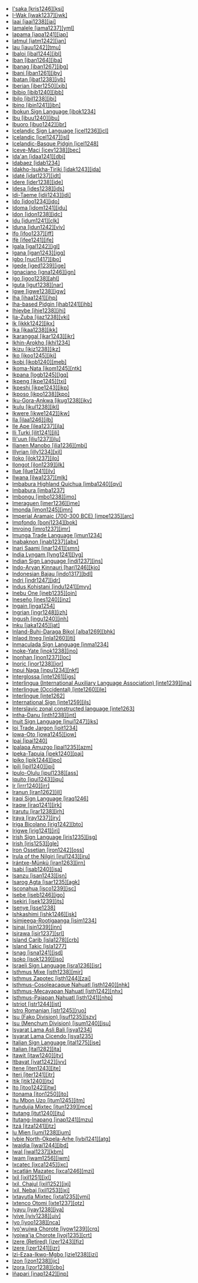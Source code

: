 - [I'saka [kris1246][ksi]](tree/skoo1245/kris1246/md.ini)
- [I-Wak [iwak1237][iwk]](tree/aust1307/mala1545/nort3238/meso1254/sout3211/sout2907/west2550/nucl1542/iwak1237/md.ini)
- [Iaai [iaai1238][iai]](tree/aust1307/mala1545/cent2237/east2712/ocea1241/sout3173/newc1243/loya1239/iaai1238/md.ini)
- [Iamalele [iama1237][yml]](tree/aust1307/mala1545/cent2237/east2712/ocea1241/west2818/papu1253/nucl1744/nort2848/bwai1241/iama1238/iama1237/md.ini)
- [Iapama [iapa1241][iap]](tree/book1242/iapa1241/md.ini)
- [Iatmul [iatm1242][ian]](tree/nduu1242/nucl1642/sawo1235/sawo1234/iatm1242/md.ini)
- [Iau [iauu1242][tmu]](tree/lake1255/tari1255/cent2110/iauu1242/md.ini)
- [Ibaloi [ibal1244][ibl]](tree/aust1307/mala1545/nort3238/meso1254/sout3211/sout2907/west2550/nucl1542/ibal1244/md.ini)
- [Iban [iban1264][iba]](tree/aust1307/mala1545/mala1536/nort3170/mala1538/iban1263/nort3387/iban1264/md.ini)
- [Ibanag [iban1267][ibg]](tree/aust1307/mala1545/nort3238/caga1241/iban1268/iban1267/md.ini)
- [Ibani [iban1261][iby]](tree/ijoi1239/ijoo1239/east2383/kaki1245/kaki1246/iban1261/md.ini)
- [Ibatan [ibat1238][ivb]](tree/aust1307/mala1545/bata1315/ibat1238/md.ini)
- [Iberian [iber1250][xib]](tree/iber1250/md.ini)
- [Ibibio [ibib1240][ibb]](tree/atla1278/volt1241/benu1247/delt1251/obol1242/cent2253/efik1244/ibib1240/md.ini)
- [Ibilo [ibil1238][ibi]](tree/book1242/ibil1238/md.ini)
- [Ibino [ibin1241][ibn]](tree/atla1278/volt1241/benu1247/delt1251/obol1242/ibin1241/md.ini)
- [Ibokun Sign Language [ibok1234]](tree/sign1238/vill1244/ibok1234/md.ini)
- [Ibu [ibuu1240][ibu]](tree/nort2923/nort2924/sahu1244/ibuu1240/md.ini)
- [Ibuoro [ibuo1242][ibr]](tree/atla1278/volt1241/benu1247/delt1251/obol1242/cent2253/ibuo1241/ibuo1242/md.ini)
- [Icelandic Sign Language [icel1236][icl]](tree/sign1238/deaf1237/lsfi1234/dani1289/icel1236/md.ini)
- [Icelandic [icel1247][isl]](tree/indo1319/clas1257/germ1287/nort3152/nort3160/west2805/icel1246/icel1247/md.ini)
- [Icelandic-Basque Pidgin [icel1248]](tree/pidg1258/icel1249/icel1248/md.ini)
- [Iceve-Maci [icev1238][bec]](tree/atla1278/volt1241/benu1247/bant1294/sout3152/tivo1239/cent2261/cent2267/icev1238/md.ini)
- [Ida'an [idaa1241][dbj]](tree/aust1307/mala1545/nort3253/nort3172/idaa1241/md.ini)
- [Idabaez [idab1234]](tree/uncl1493/idab1234/md.ini)
- [Idakho-Isukha-Tiriki [idak1243][ida]](tree/atla1278/volt1241/benu1247/bant1294/sout3152/narr1281/east2731/nort3203/grea1289/grea1291/luyi1234/idak1243/md.ini)
- [Idaté [idat1237][idt]](tree/aust1307/mala1545/cent2237/cent2245/timo1260/east2733/idat1237/md.ini)
- [Idere [ider1238][ide]](tree/atla1278/volt1241/benu1247/delt1251/obol1242/obol1244/ider1238/md.ini)
- [Idesa [ides1238][ids]](tree/book1242/ides1238/md.ini)
- [Idi-Taeme [idii1243][idi]](tree/paho1240/idii1243/md.ini)
- [Ido [idoo1234][ido]](tree/arti1236/espe1236/idoo1234/md.ini)
- [Idoma [idom1241][idu]](tree/atla1278/volt1241/benu1247/idom1262/etul1244/etul1246/nucl1732/idom1241/md.ini)
- [Idon [idon1238][idc]](tree/atla1278/volt1241/benu1247/benu1248/nort3169/idon1238/md.ini)
- [Idu [idum1241][clk]](tree/sino1245/mish1241/idum1241/md.ini)
- [Iduna [idun1242][viv]](tree/aust1307/mala1545/cent2237/east2712/ocea1241/west2818/papu1253/nucl1744/nort2848/bwai1241/bwai1244/idun1242/md.ini)
- [Ifo [ifoo1237][iff]](tree/aust1307/mala1545/cent2237/east2712/ocea1241/sout3173/sout2868/erro1239/ifoo1237/md.ini)
- [Ifè [ifee1241][ife]](tree/atla1278/volt1241/benu1247/defo1239/yoru1244/edek1238/edea1234/west2827/sout3187/ifee1241/md.ini)
- [Igala [igal1242][igl]](tree/atla1278/volt1241/benu1247/defo1239/yoru1244/igal1242/md.ini)
- [Igana [igan1243][igg]](tree/lowe1437/ramu1234/goam1234/tamo1242/unun9900/igan1243/md.ini)
- [Igbo [nucl1417][ibo]](tree/atla1278/volt1241/benu1247/igbo1258/igbo1259/nucl1417/md.ini)
- [Igede [iged1239][ige]](tree/atla1278/volt1241/benu1247/idom1262/etul1244/iged1239/md.ini)
- [Ignaciano [igna1246][ign]](tree/araw1281/sout3131/boli1260/moxo1235/moxo1234/igna1246/md.ini)
- [Igo [igoo1238][ahl]](tree/atla1278/volt1241/kwav1236/kato1245/kpos1239/igoo1238/md.ini)
- [Iguta [igut1238][nar]](tree/atla1278/volt1241/benu1247/kain1275/cent2242/basa1288/east2404/josa1234/nort3210/nort3215/igut1238/md.ini)
- [Igwe [igwe1238][igw]](tree/atla1278/volt1241/benu1247/akpe1249/edoi1239/nort3183/igwi1234/sasa1252/igwe1238/md.ini)
- [Iha [ihaa1241][ihp]](tree/west2604/nucl1641/ihaa1241/md.ini)
- [Iha-based Pidgin [ihab1241][ihb]](tree/pidg1258/ihab1242/ihab1241/md.ini)
- [Ihievbe [ihie1238][ihi]](tree/book1242/ihie1238/md.ini)
- [Ija-Zuba [ijaz1238][vki]](tree/atla1278/volt1241/benu1247/benu1248/alum1249/jili1242/jili1243/ijaz1238/md.ini)
- [Ik [ikkk1242][ikx]](tree/kuli1252/ikkk1242/md.ini)
- [Ika [ikaa1238][ikk]](tree/atla1278/volt1241/benu1247/igbo1258/igbo1259/ikaa1238/md.ini)
- [Ikaranggal [ikar1243][ikr]](tree/pama1250/pama1251/alay1234/cent2337/ikar1243/md.ini)
- [Ikhin-Arokho [ikhi1234]](tree/atla1278/volt1241/benu1247/akpe1249/edoi1239/nort3182/cent2259/emai1243/ikhi1234/md.ini)
- [Ikizu [ikiz1238][ikz]](tree/atla1278/volt1241/benu1247/bant1294/sout3152/narr1281/east2731/nort3203/grea1289/east2750/nyan1318/sout3201/ikiz1238/md.ini)
- [Iko [ikoo1245][iki]](tree/atla1278/volt1241/benu1247/delt1251/obol1242/ikoo1245/md.ini)
- [Ikobi [ikob1240][meb]](tree/tura1263/tura1264/ikob1240/md.ini)
- [Ikoma-Nata [ikom1245][ntk]](tree/atla1278/volt1241/benu1247/bant1294/sout3152/narr1281/east2731/nort3203/grea1289/east2750/nyan1318/sout3201/ikom1247/ikom1245/md.ini)
- [Ikpana [logb1245][lgq]](tree/atla1278/volt1241/kwav1236/nato1234/logb1245/md.ini)
- [Ikpeng [ikpe1245][txi]](tree/cari1283/peko1235/xing1247/ikpe1245/md.ini)
- [Ikpeshi [ikpe1243][ikp]](tree/atla1278/volt1241/benu1247/akpe1249/edoi1239/nort3183/igwi1234/ikpe1246/ikpe1243/md.ini)
- [Ikposo [ikpo1238][kpo]](tree/atla1278/volt1241/kwav1236/kato1245/kpos1239/ikpo1238/md.ini)
- [Iku-Gora-Ankwa [ikug1238][ikv]](tree/atla1278/volt1241/benu1247/benu1248/nort3169/ikug1238/md.ini)
- [Ikulu [ikul1238][ikl]](tree/atla1278/volt1241/benu1247/benu1248/unun9912/ikul1238/md.ini)
- [Ikwere [ikwe1242][ikw]](tree/atla1278/volt1241/benu1247/igbo1258/igbo1259/ikwe1242/md.ini)
- [Ila [ilaa1246][ilb]](tree/atla1278/volt1241/benu1247/bant1294/sout3152/narr1281/east2731/bota1239/lenj1247/cent2279/kafu1239/ilaa1246/md.ini)
- [Ile Ape [ilea1237][ila]](tree/aust1307/mala1545/cent2237/cent2245/bima1248/flor1239/lama1293/nort3216/ilea1237/md.ini)
- [Ili Turki [ilit1241][ili]](tree/turk1311/comm1245/karl1243/uygh1241/uygh1240/uigh1243/ilit1241/md.ini)
- [Ili'uun [iliu1237][ilu]](tree/aust1307/mala1545/cent2237/cent2245/timo1259/nort3194/weta1245/iliu1237/md.ini)
- [Ilianen Manobo [ilia1236][mbi]](tree/aust1307/mala1545/grea1284/mano1276/cent2255/east2778/west2829/west2554/ilia1236/md.ini)
- [Illyrian [illy1234][xil]](tree/uncl1493/illy1234/md.ini)
- [Iloko [ilok1237][ilo]](tree/aust1307/mala1545/nort3238/ilok1237/md.ini)
- [Ilongot [ilon1239][ilk]](tree/aust1307/mala1545/nort3238/meso1254/sout3211/sout2907/ilon1239/md.ini)
- [Ilue [ilue1241][ilv]](tree/atla1278/volt1241/benu1247/delt1251/obol1242/ilue1241/md.ini)
- [Ilwana [ilwa1237][mlk]](tree/atla1278/volt1241/benu1247/bant1294/sout3152/narr1281/east2731/nort3203/nort3209/coas1317/saba1282/ilwa1237/md.ini)
- [Imbabura Highland Quichua [imba1240][qvi]](tree/quec1387/quec1388/quec1389/colo1257/ecua1249/imba1241/imba1240/md.ini)
- [Imbabura [imba1237]](tree/uncl1493/imba1237/md.ini)
- [Imbongu [imbo1238][imo]](tree/nucl1709/cent2120/hage1248/auag1234/imbo1238/md.ini)
- [Imeraguen [imer1236][ime]](tree/book1242/imer1236/md.ini)
- [Imonda [imon1245][imn]](tree/bord1247/wari1265/nucl1773/imon1245/md.ini)
- [Imperial Aramaic (700-300 BCE) [impe1235][arc]](tree/afro1255/semi1276/west2786/cent2236/nort3165/aram1259/impe1236/impe1235/md.ini)
- [Impfondo [bonj1234][bok]](tree/atla1278/volt1241/benu1247/bant1294/sout3152/narr1281/cent2260/nort3376/rive1266/liko1251/impf1234/bonj1234/md.ini)
- [Imroing [imro1237][imr]](tree/aust1307/mala1545/cent2237/cent2245/baba1274/sout2881/sout2882/imro1237/md.ini)
- [Imunga Trade Language [imun1234]](tree/pidg1258/meke1244/imun1234/md.ini)
- [Inabaknon [inab1237][abx]](tree/aust1307/mala1545/basa1291/grea1283/sama1302/inab1237/md.ini)
- [Inari Saami [inar1241][smn]](tree/ural1272/saam1281/east2324/main1280/inar1241/md.ini)
- [India Lyngam [lyng1241][lyg]](tree/aust1305/khas1273/khas1268/khas1274/lyng1240/lyng1241/md.ini)
- [Indian Sign Language [indi1237][ins]](tree/sign1238/deaf1237/indo1331/indo1332/indi1237/md.ini)
- [Indo-Aryan Kinnauri [hari1246][kjo]](tree/indo1319/clas1257/indo1320/indo1321/indo1310/hima1250/nucl1728/hari1246/md.ini)
- [Indonesian Bajau [indo1317][bdl]](tree/aust1307/mala1545/basa1291/grea1283/sama1302/sulu1242/born1254/indo1317/md.ini)
- [Indri [indr1247][idr]](tree/atla1278/volt1241/nort3149/came1255/uban1244/sere1262/sere1266/indr1246/indr1247/md.ini)
- [Indus Kohistani [indu1241][mvy]](tree/indo1319/clas1257/indo1320/indo1321/indo1324/kohi1251/indu1240/indu1241/md.ini)
- [Inebu One [ineb1235][oin]](tree/nucl1708/west2580/onee1245/cent2238/ineb1235/md.ini)
- [Ineseño [ines1240][inz]](tree/chum1262/sout3132/cent2139/ines1240/md.ini)
- [Ingain [inga1254]](tree/nucl1710/jeee1236/jeme1246/inga1253/inga1254/md.ini)
- [Ingrian [ingr1248][izh]](tree/ural1272/finn1317/coas1319/neva1234/nort3282/lado1234/ingr1248/md.ini)
- [Ingush [ingu1240][inh]](tree/nakh1245/nakh1246/chec1244/ingu1240/md.ini)
- [Inku [jaka1245][jat]](tree/indo1319/clas1257/indo1320/indo1321/indo1324/sind1278/lahn1241/sira1271/jaka1245/md.ini)
- [Inland-Buhi-Daraga Bikol [alba1269][bhk]](tree/aust1307/mala1545/grea1284/cent2246/biko1240/inla1266/alba1269/md.ini)
- [Inlaod Itneg [inla1260][iti]](tree/aust1307/mala1545/nort3238/meso1254/sout3211/cent2296/kali1310/itne1252/inla1260/md.ini)
- [Inmaculada Sign Language [inma1234]](tree/sign1238/deaf1237/lsfi1234/asli1244/west2886/peru1236/inma1234/md.ini)
- [Inoke-Yate [inok1238][ino]](tree/nucl1709/kain1273/goro1272/nucl1760/nucl1756/kama1374/inok1238/md.ini)
- [Inonhan [inon1237][loc]](tree/aust1307/mala1545/grea1284/cent2246/bisa1268/west2820/inon1237/md.ini)
- [Inoric [inor1238][ior]](tree/afro1255/semi1276/west2786/ethi1244/sout3078/oute1258/ttgr1237/inor1239/inor1238/md.ini)
- [Inpui Naga [inpu1234][nkf]](tree/book1242/inpu1234/md.ini)
- [Interglossa [inte1261][igs]](tree/arti1236/inte1261/md.ini)
- [Interlingua (International Auxiliary Language Association) [inte1239][ina]](tree/arti1236/inte1239/md.ini)
- [Interlingue (Occidental) [inte1260][ile]](tree/arti1236/inte1260/md.ini)
- [Interlingue [inte1262]](tree/arti1236/inte1262/md.ini)
- [International Sign [inte1259][ils]](tree/sign1238/pidg1253/inte1259/md.ini)
- [Interslavic zonal constructed language [inte1263]](tree/arti1236/inte1263/md.ini)
- [Intha-Danu [inth1238][int]](tree/sino1245/burm1265/lolo1265/burm1266/sout3159/mran1234/inth1238/md.ini)
- [Inuit Sign Language [inui1247][iks]](tree/sign1238/vill1244/inui1247/md.ini)
- [Ioi Trade Jargon [ioit1234]](tree/pidg1258/meke1244/ioit1234/md.ini)
- [Iowa-Oto [iowa1245][iow]](tree/siou1252/core1249/miss1254/winn1245/iowa1245/md.ini)
- [Ipai [ipai1240]](tree/coch1271/yuma1250/gene1244/delt1253/dieg1234/ipai1240/md.ini)
- [Ipalapa Amuzgo [ipal1235][azm]](tree/otom1299/east2557/amuz1253/amuz1254/ipal1235/md.ini)
- [Ipeka-Tapuia [ipek1240][paj]](tree/book1242/ipek1240/md.ini)
- [Ipiko [ipik1244][ipo]](tree/anim1240/inla1262/ipik1244/md.ini)
- [Ipili [ipil1240][ipi]](tree/nucl1709/enga1254/enga1251/ipil1240/md.ini)
- [Ipulo-Olulu [ipul1238][ass]](tree/atla1278/volt1241/benu1247/bant1294/sout3152/tivo1239/cent2261/cent2268/ipul1238/md.ini)
- [Iquito [iqui1243][iqu]](tree/zapa1251/iqui1244/cahu1267/iqui1243/md.ini)
- [Ir [irrr1240][irr]](tree/book1242/irrr1240/md.ini)
- [Iranun [iran1262][ill]](tree/aust1307/mala1545/grea1284/dana1253/iran1262/md.ini)
- [Iraqi Sign Language [iraq1246]](tree/sign1238/deaf1237/arab1398/leva1240/iraq1246/md.ini)
- [Iraqw [iraq1241][irk]](tree/afro1255/cush1243/sout3054/west2720/nort3164/iraq1240/iraq1241/md.ini)
- [Irarutu [irar1238][irh]](tree/aust1307/mala1545/cent2237/east2712/sout2850/nabi1238/irar1238/md.ini)
- [Iraya [iray1237][iry]](tree/aust1307/mala1545/nort2873/iray1237/md.ini)
- [Iriga Bicolano [irig1242][bto]](tree/aust1307/mala1545/grea1284/cent2246/biko1240/inla1266/irig1242/md.ini)
- [Irigwe [irig1241][iri]](tree/atla1278/volt1241/benu1247/benu1248/benu1249/sout3163/irig1241/md.ini)
- [Irish Sign Language [iris1235][isg]](tree/sign1238/deaf1237/lsfi1234/iris1235/md.ini)
- [Irish [iris1253][gle]](tree/indo1319/clas1257/celt1248/nucl1715/tgbc1234/insu1254/goid1240/mode1265/iris1253/md.ini)
- [Iron Ossetian [iron1242][oss]](tree/indo1319/clas1257/indo1320/iran1269/cent2317/sogd1247/osse1245/osse1243/iron1242/md.ini)
- [Irula of the Nilgiri [irul1243][iru]](tree/drav1251/sout3133/sout3138/tami1291/tami1292/tami1293/tami1294/irul1245/irul1243/md.ini)
- [Irántxe-Münkü [iran1263][irn]](tree/iran1263/md.ini)
- [Isabi [isab1240][isa]](tree/nucl1709/kain1273/goro1272/unun9977/isab1240/md.ini)
- [Isanzu [isan1243][isn]](tree/atla1278/volt1241/benu1247/bant1294/sout3152/narr1281/east2731/nyat1247/isan1243/md.ini)
- [Isarog Agta [isar1235][agk]](tree/aust1307/mala1545/grea1284/cent2246/biko1240/inag1234/isar1235/md.ini)
- [Isconahua [isco1239][isc]](tree/pano1259/pano1256/main1279/pano1257/poya1240/isco1239/md.ini)
- [Isebe [iseb1246][igo]](tree/nucl1709/mada1298/croi1234/mabu1247/gumm1240/pani1263/iseb1246/md.ini)
- [Isekiri [isek1239][its]](tree/atla1278/volt1241/benu1247/defo1239/yoru1244/edek1238/isek1239/md.ini)
- [Isenye [isse1238]](tree/atla1278/volt1241/benu1247/bant1294/sout3152/narr1281/east2731/nort3203/grea1289/east2750/nyan1318/sout3201/ikom1247/isse1238/md.ini)
- [Ishkashimi [ishk1246][isk]](tree/indo1319/clas1257/indo1320/iran1269/sang1343/ishk1246/md.ini)
- [Isimjeega-Rootigaanga [isim1234]](tree/nilo1247/sout2830/tato1241/geme1247/nort3277/isim1234/md.ini)
- [Isinai [isin1239][inn]](tree/aust1307/mala1545/nort3238/meso1254/sout3211/cent2296/nucl1754/isin1239/md.ini)
- [Isirawa [isir1237][srl]](tree/kwer1242/isir1237/md.ini)
- [Island Carib [isla1278][crb]](tree/araw1281/cari1281/anti1247/iner1234/isla1279/isla1278/md.ini)
- [Island Takic [isla1277]](tree/utoa1244/nort2953/cali1246/cupa1239/unun9949/isla1277/md.ini)
- [Isnag [isna1241][isd]](tree/aust1307/mala1545/nort3238/caga1241/isna1241/md.ini)
- [Isoko [isok1239][iso]](tree/atla1278/volt1241/benu1247/akpe1249/edoi1239/sout2805/isok1239/md.ini)
- [Israeli Sign Language [isra1236][isr]](tree/sign1238/deaf1237/dgsi1234/isra1236/md.ini)
- [Isthmus Mixe [isth1238][mir]](tree/mixe1284/mixe1286/oaxa1241/lowl1268/lowl1269/lowl1263/isth1238/md.ini)
- [Isthmus Zapotec [isth1244][zai]](tree/otom1299/east2557/popo1292/zapo1436/zapo1437/nucl1765/core1259/cent2146/west2947/exte1234/isth1244/md.ini)
- [Isthmus-Cosoleacaque Nahuatl [isth1240][nhk]](tree/utoa1244/sout3136/cora1261/azte1234/east2720/isth1245/isth1240/md.ini)
- [Isthmus-Mecayapan Nahuatl [isth1242][nhx]](tree/utoa1244/sout3136/cora1261/azte1234/east2720/isth1245/isth1242/md.ini)
- [Isthmus-Pajapan Nahuatl [isth1241][nhp]](tree/utoa1244/sout3136/cora1261/azte1234/east2720/isth1245/isth1241/md.ini)
- [Istriot [istr1244][ist]](tree/indo1319/clas1257/ital1284/lati1262/lati1263/impe1234/roma1334/ital1285/ital1286/dalm1244/istr1244/md.ini)
- [Istro Romanian [istr1245][ruo]](tree/indo1319/clas1257/ital1284/lati1262/lati1263/impe1234/roma1334/east2714/nort3361/istr1245/md.ini)
- [Isu (Fako Division) [isuf1235][szv]](tree/atla1278/volt1241/benu1247/bant1294/sout3152/narr1281/bant1295/sawa1251/dual1244/kole1239/isuf1235/md.ini)
- [Isu (Menchum Division) [isum1240][isu]](tree/atla1278/volt1241/benu1247/bant1294/sout3152/wide1239/narr1282/ring1243/cent2385/west2835/aghe1240/isum1240/md.ini)
- [Isyarat Lama Asli Bali [isya1234]](tree/sign1238/deaf1237/isya1234/md.ini)
- [Isyarat Lama Cicendo [isya1235]](tree/sign1238/deaf1237/isya1235/md.ini)
- [Italian Sign Language [ital1275][ise]](tree/sign1238/deaf1237/lsfi1234/ital1288/ital1275/md.ini)
- [Italian [ital1282][ita]](tree/indo1319/clas1257/ital1284/lati1262/lati1263/impe1234/roma1334/ital1285/ital1286/ital1287/ital1282/md.ini)
- [Itawit [itaw1240][itv]](tree/aust1307/mala1545/nort3238/caga1241/iban1268/gadd1245/itaw1240/md.ini)
- [Itbayat [ivat1242][ivv]](tree/aust1307/mala1545/bata1315/yami1257/ivat1242/md.ini)
- [Itene [iten1243][ite]](tree/chap1271/more1263/more1264/nucl1662/iten1243/md.ini)
- [Iteri [iter1241][itr]](tree/left1242/nucl1244/iter1240/iter1241/md.ini)
- [Itik [itik1240][itx]](tree/toro1256/tora1268/itik1240/md.ini)
- [Ito [itoo1242][itw]](tree/atla1278/volt1241/benu1247/delt1251/obol1242/cent2253/ibuo1241/itoo1242/md.ini)
- [Itonama [iton1250][ito]](tree/iton1250/md.ini)
- [Itu Mbon Uzo [itum1245][itm]](tree/atla1278/volt1241/benu1247/delt1251/obol1242/cent2253/ibuo1241/itum1245/md.ini)
- [Itundujia Mixtec [itun1239][mce]](tree/otom1299/east2557/amuz1253/mixt1422/mixt1423/mixt1427/west2824/itun1239/md.ini)
- [Itutang [itut1240][itu]](tree/book1242/itut1240/md.ini)
- [Itutang-Inapang [inap1241][mzu]](tree/lowe1437/ramu1234/goam1234/tamo1242/inap1241/md.ini)
- [Itzá [itza1241][itz]](tree/maya1287/core1254/yuca1252/mopa1242/itza1241/md.ini)
- [Iu Mien [iumi1238][ium]](tree/hmon1336/mien1242/mien1243/iumi1238/md.ini)
- [Ivbie North-Okpela-Arhe [ivbi1241][atg]](tree/atla1278/volt1241/benu1247/akpe1249/edoi1239/nort3183/igwi1234/ikpe1246/ivbi1241/md.ini)
- [Iwaidja [iwai1244][ibd]](tree/iwai1246/cent2228/iwai1244/md.ini)
- [Iwal [iwal1237][kbm]](tree/aust1307/mala1545/cent2237/east2712/ocea1241/west2818/nort3206/huon1245/sout2878/iwal1237/md.ini)
- [Iwam [iwam1256][iwm]](tree/sepi1257/iwam1259/iwam1260/iwam1256/md.ini)
- [Ixcatec [ixca1245][ixc]](tree/otom1299/east2557/popo1292/popo1293/ixca1247/ixca1245/md.ini)
- [Ixcatlán Mazatec [ixca1246][mzi]](tree/otom1299/east2557/popo1292/popo1293/maza1295/maza1308/cent2301/ixca1246/md.ini)
- [Ixil [ixil1251][ixl]](tree/maya1287/core1254/quic1274/grea1277/ixil1250/ixil1251/md.ini)
- [Ixil, Chajul [ixil1252][ixj]](tree/book1242/ixil1252/md.ini)
- [Ixil, Nebaj [ixil1253][ixi]](tree/book1242/ixil1253/md.ini)
- [Ixtayutla Mixtec [ixta1235][vmj]](tree/otom1299/east2557/amuz1253/mixt1422/mixt1423/mixt1427/coas1316/east2746/ixta1235/md.ini)
- [Ixtenco Otomi [ixte1237][otz]](tree/otom1299/west2783/otop1241/otop1242/otom1297/otom1300/sout3245/ixte1237/md.ini)
- [Iyayu [iyay1238][iya]](tree/atla1278/volt1241/benu1247/akpe1249/edoi1239/nort3183/osse1244/iyay1238/md.ini)
- [Iyive [iyiv1238][uiv]](tree/atla1278/volt1241/benu1247/bant1294/sout3152/tivo1239/cent2261/cent2267/tive1237/tivi1234/iyiv1238/md.ini)
- [Iyo [iyoo1238][nca]](tree/nucl1709/fini1244/fini1245/gusa1245/ufim1241/iyoo1238/md.ini)
- [Iyo'wujwa Chorote [iyow1239][crq]](tree/mata1289/mata1291/chor1274/iyow1239/md.ini)
- [Iyojwa'ja Chorote [iyoj1235][crt]](tree/mata1289/mata1291/chor1274/iyoj1235/md.ini)
- [Izere (Retired) [izer1243][fiz]](tree/book1242/izer1243/md.ini)
- [Izere [izer1241][izr]](tree/atla1278/volt1241/benu1247/benu1248/benu1249/sout3163/nucl1795/izer1242/izer1241/md.ini)
- [Izi-Ezaa-Ikwo-Mgbo [izie1238][izi]](tree/atla1278/volt1241/benu1247/igbo1258/igbo1259/izie1238/md.ini)
- [Izon [izon1238][ijc]](tree/ijoi1239/ijoo1239/west2446/izon1238/md.ini)
- [Izora [izor1238][cbo]](tree/atla1278/volt1241/benu1247/kain1275/cent2242/basa1288/east2404/josa1234/nort3210/nort3215/chok1248/izor1238/md.ini)
- [Iñapari [inap1242][inp]](tree/araw1281/sout3131/puru1269/puru1265/inap1242/md.ini)
